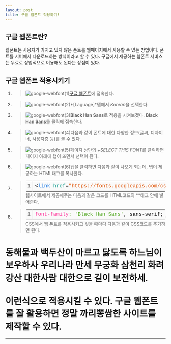 ```yaml
---
layout: post
title: 구글 웹폰트 적용하기!
---
```

## 구글 웹폰트란?
웹폰트는 사용자가 가지고 있지 않은 폰트를 웹페이지에서 사용할 수 있는 방법이다. 폰트를 서버에서 다운로드하는 방식이라고 할 수 있다. 구글에서 제공하는 웹폰트 서비스는 무료로 상업적으로 이용해도 된다는 장점이 있다.

## 구글 웹폰트 적용시키기

1. > ![google-webfont(1)](/../public/images/post.2019-06-28/google-webfont(1).PNG)[구글 웹폰트](http://fonts.google.com)에 접속한다.

2. > ![google-webfont(2)](/../public/images/post.2019-06-28/google-webfont(2).PNG)*[Laguage]*탭에서 *Korean*을 선택한다.

3. > ![google-webfont(3)](/../public/images/post.2019-06-28/google-webfont(3).PNG)**Black Han Sans**로 적용을 시켜보겠다. **Black Han Sans**를 클릭해 접속한다.

4. > ![google-webfont(4)](/../public/images/post.2019-06-28/google-webfont(4).PNG)다음과 같이 폰트에 대한 다양한 정보(글씨, 디자이너, 사용자층 등)를 볼 수 있다.

5. > ![google-webfont(5)](/../public/images/post.2019-06-28/google-webfont(5).PNG)페이지 상단의 *+SELECT THIS FONT*를 클릭하면 페이지 아래에 탭이 뜨면서 선택이 된다.
6. > ![google-webfont(6)](/../public/images/post.2019-06-28/google-webfont(6).PNG)탭을 클릭하면 다음과 같이 나오게 되는데, 탭이 제공하는 HTML태그를 복사한다.

7. > <div class="colorscripter-code" style="color:#010101; font-family:Consolas, 'Liberation Mono', Menlo, Courier, monospace !important; position:relative !important; overflow:auto"><table class="colorscripter-code-table" style="margin:0; padding:0; border:none; background-color:#fafafa; border-radius:4px;" cellspacing="0" cellpadding="0"><tr><td style="padding:6px; border-right:2px solid #e5e5e5"><div style="margin:0; padding:0; word-break:normal; text-align:right; color:#666; font-family:Consolas, 'Liberation Mono', Menlo, Courier, monospace !important; line-height:130%"><div style="line-height:130%">1</div></div></td><td style="padding:6px 0"><div style="margin:0; padding:0; color:#010101; font-family:Consolas, 'Liberation Mono', Menlo, Courier, monospace !important; line-height:130%"><div style="padding:0 6px; white-space:pre; line-height:130%"><span style="color:#010101">&lt;</span><span style="color:#066de2">link</span>&nbsp;<span style="color:#0a9989">href</span>=<span style="color:#df5000">"https://fonts.googleapis.com/css?family=Black+Han+Sans&amp;display=swap"</span><span style="color:#0a9989"></span>&nbsp;<span style="color:#0a9989">rel</span>=<span style="color:#df5000">"stylesheet"</span><span style="color:#0a9989"></span><span style="color:#010101">&gt;</span></div></div></td><td style="vertical-align:bottom; padding:0 2px 4px 0"><a href="http://colorscripter.com/info#e" target="_blank" style="text-decoration:none; color:white"><span style="font-size:9px; word-break:normal; background-color:#e5e5e5; color:white; border-radius:10px; padding:1px">cs</span></a></td></tr></table></div> 웹사이트에서 제공해주는 다음과 같은 코드를 HTML코드의 *<head>*태그 안에 넣어준다.


8. > <div class="colorscripter-code" style="color:#010101; font-family:Consolas, 'Liberation Mono', Menlo, Courier, monospace !important; position:relative !important; overflow:auto"><table class="colorscripter-code-table" style="margin:0; padding:0; border:none; background-color:#fafafa; border-radius:4px;" cellspacing="0" cellpadding="0"><tr><td style="padding:6px; border-right:2px solid #e5e5e5"><div style="margin:0; padding:0; word-break:normal; text-align:right; color:#666; font-family:Consolas, 'Liberation Mono', Menlo, Courier, monospace !important; line-height:130%"><div style="line-height:130%">1</div></div></td><td style="padding:6px 0"><div style="margin:0; padding:0; color:#010101; font-family:Consolas, 'Liberation Mono', Menlo, Courier, monospace !important; line-height:130%"><div style="padding:0 6px; white-space:pre; line-height:130%"><span style="color:#ff3399">font-family</span><span style="color:#4DA51B">:&nbsp;'Black&nbsp;Han&nbsp;Sans'</span><span style="color:#ff3399"></span>,&nbsp;sans-serif;</div></div></td><td style="vertical-align:bottom; padding:0 2px 4px 0"><a href="http://colorscripter.com/info#e" target="_blank" style="text-decoration:none; color:white"><span style="font-size:9px; word-break:normal; background-color:#e5e5e5; color:white; border-radius:10px; padding:1px">cs</span></a></td></tr></table></div>CSS에서 웹 폰트를 적용시키고 싶을 때마다 다음과 같이 CSS코드를 추가하면 된다.

<h1 style="font-family: 'Black Han Sans';">동해물과 백두산이 마르고 닳도록 하느님이 보우하사 우리나라 만세 무궁화 삼천리 화려강산 대한사람 대한으로 길이 보전하세. <br /><br />이런식으로 적용시킬 수 있다. 구글 웹폰트를 잘 활용하면 정말 까리뽕쌈한 사이트를 제작할 수 있다.</h1>

- - -